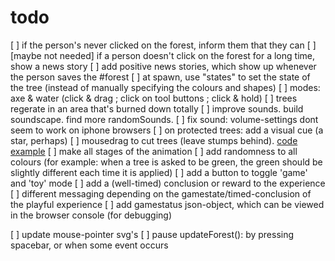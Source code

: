 # todo

[ ] if the person's never clicked on the forest, inform them that they can
[ ] [maybe not needed] if a person doesn't click on the forest for a long time, show a news story
[ ] add positive news stories, which show up whenever the person saves the #forest
[ ] at spawn, use "states" to set the state of the tree (instead of manually specifying the colours and shapes)
[ ] modes: axe & water (click & drag ; click on tool buttons ; click & hold)
[ ] trees regerate in an area that's burned down totally
[ ] improve sounds. build soundscape. find more randomSounds. 
[ ] fix sound: volume-settings dont seem to work on iphone browsers
[ ] on protected trees: add a visual cue (a star, perhaps)
[ ] mousedrag to cut trees (leave stumps behind). [code example](https://developer.mozilla.org/en-US/docs/Web/API/Touch/radiusX)
[ ] make all stages of the animation
[ ] add randomness to all colours (for example: when a tree is asked to be green, the green should be slightly different each time it is applied)
[ ] add a button to toggle 'game' and 'toy' mode
[ ] add a (well-timed) conclusion or reward to the experience
[ ] different messaging depending on the gamestate/timed-conclusion of the playful experience
[ ] add gamestatus json-object, which can be viewed in the browser console (for debugging)

[ ] update mouse-pointer svg's
[ ] pause updateForest(): by pressing spacebar, or when some event occurs